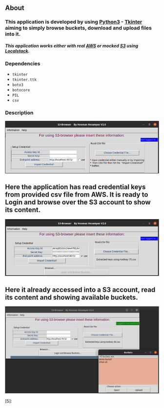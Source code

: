 ## About  

### This application is developed by using [Python3][0] - [Tkinter][1] aiming to simply browse buckets, download and upload files into it.
#### *This application works either with real [AWS][2] or mocked [S3][3] using [Localstack][4].*  

### Dependencies
+ `tkinter`
+ `tkinter.ttk`
+ `boto3`
+ `botocore`
+ `PIL`
+ `csv`


### Description

![Idle](https://github.com/hooman734/S3-Browser-Tkinter/blob/master/screenshots/idle.png)

Here the application has read credential keys from provided csv file from AWS. It is ready to Login and browse over the S3 account to show its content.
------------------------
![Ready to import credential](https://github.com/hooman734/S3-Browser-Tkinter/blob/master/screenshots/read_keys.png)

Here it already accessed into a S3 account, read its content and showing available buckets.
------------------------
![Logged in](https://github.com/hooman734/S3-Browser-Tkinter/blob/master/screenshots/imported_logged_in.png)

[0]: https://www.python.org/download/releases/3.0/
[1]: https://docs.python.org/3/library/tkinter.html
[2]: https://aws.amazon.com/
[3]: https://en.wikipedia.org/wiki/S3
[4]: https://localstack.cloud/
[5]:
